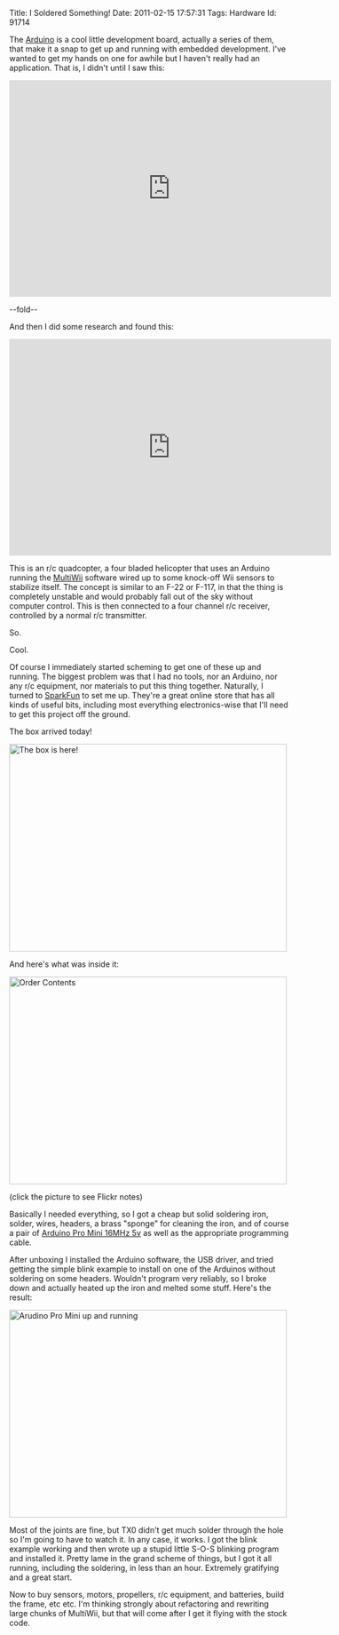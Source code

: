 Title: I Soldered Something!
Date:  2011-02-15 17:57:31
Tags:  Hardware
Id:    91714

The [Arduino](http://arduino.cc) is a cool little development board, actually a series of them, that make it a snap to get up and running with embedded development. I've wanted to get my hands on one for awhile but I haven't really had an application. That is, I didn't until I saw this:

<iframe title="YouTube video player" width="580" height="390" src="http://www.youtube.com/embed/sHAa2H-_3yo" frameborder="0" allowfullscreen></iframe>

--fold--

And then I did some research and found this: 

<iframe title="YouTube video player" width="580" height="390" src="http://www.youtube.com/embed/hkMuKHYwfbQ" frameborder="0" allowfullscreen></iframe>

This is an r/c quadcopter, a four bladed helicopter that uses an Arduino running the [MultiWii][] software wired up to some knock-off Wii sensors to stabilize itself. The concept is similar to an F-22 or F-117, in that the thing is completely unstable and would probably fall out of the sky without computer control. This is then connected to a four channel r/c receiver, controlled by a normal r/c transmitter.

So.

Cool.

Of course I immediately started scheming to get one of these up and running. The biggest problem was that I had no tools, nor an Arduino, nor any r/c equipment, nor materials to put this thing together. Naturally, I turned to [SparkFun][] to set me up. They're a great online store that has all kinds of useful bits, including most everything electronics-wise that I'll need to get this project off the ground.

The box arrived today!

<a href="http://www.flickr.com/photos/zrail/5449798142/" title="The box is here! by zrail, on Flickr"><img src="http://farm6.static.flickr.com/5051/5449798142_0587cc63e2.jpg" width="500" height="374" alt="The box is here!" /></a>

And here's what was inside it:

<a href="http://www.flickr.com/photos/zrail/5449777782/" title="Order Contents by zrail, on Flickr"><img src="http://farm6.static.flickr.com/5299/5449777782_5f153c6533.jpg" width="500" height="374" alt="Order Contents" /></a>

(click the picture to see Flickr notes)

Basically I needed everything, so I got a cheap but solid soldering iron, solder, wires, headers, a brass "sponge" for cleaning the iron, and of course a pair of [Arduino Pro Mini 16MHz 5v][arduinopromini] as well as the appropriate programming cable.

After unboxing I installed the Arduino software, the USB driver, and tried getting the simple blink example to install on one of the Arduinos without soldering on some headers. Wouldn't program very reliably, so I broke down and actually heated up the iron and melted some stuff. Here's the result:

<a href="http://www.flickr.com/photos/zrail/5449776654/" title="Arudino Pro Mini up and running by zrail, on Flickr"><img src="http://farm6.static.flickr.com/5058/5449776654_43c8491b4a.jpg" width="500" height="374" alt="Arudino Pro Mini up and running" /></a>

Most of the joints are fine, but TX0 didn't get much solder through the hole so I'm going to have to watch it. In any case, it works. I got the blink example working and then wrote up a stupid little S-O-S blinking program and installed it. Pretty lame in the grand scheme of things, but I got it all running, including the soldering, in less than an hour. Extremely gratifying and a great start.

Now to buy sensors, motors, propellers, r/c equipment, and batteries, build the frame, etc etc. I'm thinking strongly about refactoring and rewriting large chunks of MultiWii, but that will come after I get it flying with the stock code.

[Arduino]:        http://arduino.cc
[MultiWii]:       http://www.multiwii.com/
[SparkFun]:       http://www.sparkfun.com/
[arduinopromini]: http://www.sparkfun.com/products/9218

